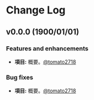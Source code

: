 # Change Log
## v0.0.0 (1900/01/01)
### Features and enhancements
- **項目:** 概要。[@tomato2718]

### Bug fixes
- **項目:** 概要。[@tomato2718]


<!-- 資訊區塊 -->
[@tomato2718]: yveschen2718@gmail.com